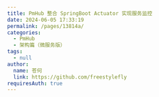```yaml
---
title: PmHub 整合 SpringBoot Actuator 实现服务监控
date: 2024-06-05 17:33:19
permalink: /pages/13814a/
categories: 
  - PmHub
  - 架构篇（微服务版）
tags: 
  - null
author: 
  name: 苍何
  link: https://github.com/freestylefly
requiresAuth: true
---
```

